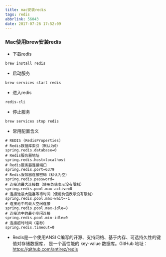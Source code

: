 ```yaml
---
title: mac安装redis
tags: redis
abbrlink: 56043
date: 2017-07-26 17:52:09
---
```

###  Mac使用brew安装redis
- 下载redis<br>
 ```
 brew install redis
 ```
- 启动服务<br>
```
brew services start redis
```
- 进入redis<br>
```
redis-cli
```
- 停止服务<br>
```
brew services stop redis
```

<!-- more -->


- 常用配置含义

```
# REDIS (RedisProperties)
# Redis数据库索引（默认为0）
spring.redis.database=0
# Redis服务器地址
spring.redis.host=localhost
# Redis服务器连接端口
spring.redis.port=6379
# Redis服务器连接密码（默认为空）
spring.redis.password=
# 连接池最大连接数（使用负值表示没有限制）
spring.redis.pool.max-active=8
# 连接池最大阻塞等待时间（使用负值表示没有限制）
spring.redis.pool.max-wait=-1
# 连接池中的最大空闲连接
spring.redis.pool.max-idle=8
# 连接池中的最小空闲连接
spring.redis.pool.min-idle=0
# 连接超时时间（毫秒）
spring.redis.timeout=0
```


- Redis是一个使用ANSI C编写的开源、支持网络、基于内存、可选持久性的键值对存储数据库， 是一个高性能的 key-value 数据库。GitHub 地址：https://github.com/antirez/redis 
